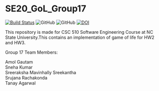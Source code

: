 # SE20_GoL_Group17


[![Build Status](https://travis-ci.com/amolgautam25/se20_group17.svg?branch=master)](https://travis-ci.com/amolgautam25/se20_group17)
![GitHub](https://img.shields.io/github/license/amolgautam25/se20_group17)
![GitHub](https://img.shields.io/badge/language-python-blue.svg)
[![DOI](https://zenodo.org/badge/289546229.svg)](https://zenodo.org/badge/latestdoi/289546229)

This repository is made for CSC 510 Software Engineering Course at NC State University.This contains an implementation of game of life for HW2 and HW3.

Group 17 Team Members: 

Amol Gautam  
Sneha Kumar  
Sreeraksha Mavinhally Sreekantha  
Srujana Rachakonda  
Tanay Agarwal


